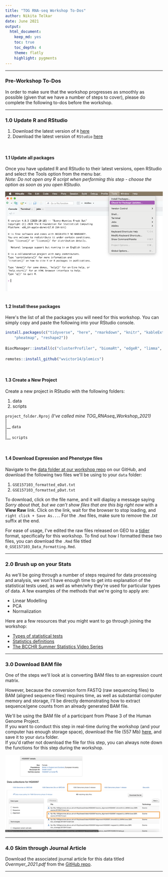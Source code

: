 ```yaml
---
title: "TOG RNA-seq Workshop To-Dos" 
author: Nikita Telkar 
date: June 2021
output: 
  html_document:  
    keep_md: yes  
    toc: true  
    toc_depth: 4
    theme: flatly   
    highlight: pygments
---  
```




***  

### **Pre-Workshop To-Dos**  

In order to make sure that the workshop progresses as smoothly as possible (given that we have a number of steps to cover), please do complete the following to-dos before the workshop.  

***  

### **1.0 Update R and RStudio**  

1. Download the latest version of `R` [here](https://mirror.rcg.sfu.ca/mirror/CRAN/)  
2. Download the latest version of `RStudio` [here](https://www.rstudio.com/products/rstudio/download/#download)  

<br>  

#### **1.1 Update all packages**  

Once you have updated R and RStudio to their latest versions, open RStudio and select the Tools option from the menu bar.  
*Note: Do not open any R script when performing this step - choose the option as soon as you open RStudio.*  

![](static/Update_packages.png)   
<br>  

#### **1.2 Install these packages**  

Here's the list of all the packages you will need for this workshop. You can simply copy and paste the following into your RStudio console.  


```r
install.packages(c("tidyverse", "here", "rmarkdown", "knitr", "kableExtra", "janitor", "scales", "ggpubr",
    "pheatmap", "reshape2"))

BiocManager::install(c("clusterProfiler", "biomaRt", "edgeR", "limma", "Rsubread"))

remotes::install_github("wvictor14/plomics")
```

<br>  

#### **1.3 Create a New Project**  

Create a new project in RStudio with the following folders:  

1. data  
2. scripts  

`project_folder.Rproj` *(I've called mine TOG_RNAseq_Workshop_2021)*  
|  
|__ `data`  
|  
|__ `scripts`  

<br>  

#### **1.4 Download Expression and Phenotype files**  

Navigate to the [data folder at our workshop repo](https://github.com/BCCHR-trainee-omics-group/StudyGroup/tree/master/workshops/RNA-seq-Workshop-2021/data) on our GitHub, and download the following two files we'll be using to your `data` folder:    

1. `GSE157103_formatted_eDat.txt`  
2. `GSE157103_formatted_pDat.txt`  

To download, click on the file name, and it will diaplay a message saying *Sorry about that, but we can’t show files that are this big right now* with a **View Raw** link. Click on the link, wait for the browser to stop loading, and `right click + Save As...`. For the `.Rmd` files, make sure to remove the *.txt* suffix at the end.  

For ease of usage, I've edited the raw files released on GEO to a [tidier](https://r4ds.had.co.nz/tidy-data.html) format, specifically for this workshop. To find out how I formatted these two files, you can download the `.Rmd` file titled `0_GSE157103_Data_Formatting.Rmd`.

***  

### **2.0 Brush up on your Stats**  

As we'll be going through a number of steps required for data processing and analysis, we won't have enough time to get into explanation of the statistical tests used, as well as when/why they're used for particular types of data. A few examples of the methods that we're going to apply are:  

- Linear Modelling  
- PCA  
- Normalization 
  
Here are a few resources that you might want to go through joining the workshop:  

- [Types of statistical tests](https://www.scribbr.com/statistics/statistical-tests/)   
- [Statistics definitions](https://terenceshin.medium.com/week-2-52-stats-cheat-sheet-ae38a2e5cdc6)  
- [The BCCHR Summer Statistics Video Series](https://bcchr.ca/summerprogram/statistical-videos)  

***  

### **3.0 Download BAM file**  

One of the steps we'll look at is converting BAM files to an expression count matrix.  

However, because the conversion form FASTQ (raw sequencing files) to BAM (aligned sequence files) requires time, as well as substantial computer memory and storage, I'll be directly demonstrating how to extract sequence/gene counts from an already generated BAM file.  

We'll be using the BAM file of a participant from Phase 3 of the Human Genome Project.  
If you want to conduct this step in real-time during the workshop (and your computer has enough storage space), download the file (557 Mb) [here](https://www.internationalgenome.org/data-portal/sample/HG00097), and save it to your `data` folder.     
If you'd rather not download the file for this step, you can always note down the functions for this step during the workshop.    

![](static/1000_genomes.png)  
  
***  

### **4.0 Skim through Journal Article**

Download the associated journal article for this data titled *Overmyer_2021.pdf* from the [GitHub repo](https://github.com/BCCHR-trainee-omics-group/StudyGroup/tree/master/workshops/RNA-seq-Workshop-2021).  

***  
  
   
    
     
      
       
        
        


